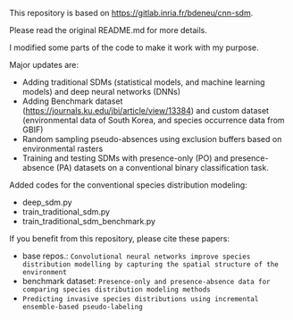 This repository is based on https://gitlab.inria.fr/bdeneu/cnn-sdm.

Please read the original README.md for more details.

I modified some parts of the code to make it work with my purpose.

Major updates are:
- Adding traditional SDMs (statistical models, and machine learning models) and deep neural networks (DNNs)
- Adding Benchmark dataset (https://journals.ku.edu/jbi/article/view/13384) and custom dataset (environmental data of South Korea, and species occurrence data from GBIF)
- Random sampling pseudo-absences using exclusion buffers based on environmental rasters
- Training and testing SDMs with presence-only (PO) and presence-absence (PA) datasets on a conventional binary classification task.

Added codes for the conventional species distribution modeling:
- deep_sdm.py
- train_traditional_sdm.py
- train_traditional_sdm_benchmark.py

If you benefit from this repository, please cite these papers:
- base repos.: ```Convolutional neural networks improve species distribution modelling by capturing the spatial structure of the environment```
- benchmark dataset: ```Presence-only and presence-absence data for comparing species distribution modeling methods```
- ```Predicting invasive species distributions using incremental ensemble-based pseudo-labeling```
